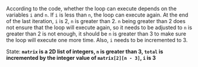 According to the code, whether the loop can execute depends on the variables `i` and `n`. If `i` is less than `n`, the loop can execute again. At the end of the last iteration, `i` is 2, `n` is greater than 2. `n` being greater than 2 does not ensure that the loop will execute again, so it needs to be adjusted to `n` is greater than 2 is not enough, it should be `n` is greater than 3 to make sure the loop will execute one more time. Also, `i` needs to be incremented to 3.

State: **`matrix` is a 2D list of integers, `n` is greater than 3, `total` is incremented by the integer value of `matrix[2][n - 3]`, `i` is 3**